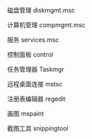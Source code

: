 磁盘管理 diskmgmt.msc

计算机管理 compmgmt.msc

服务 services.msc

控制面板 control

任务管理器 Taskmgr

远程桌面连接 mstsc

注册表编辑器 regedit

画图 mspaint

截图工具 snippingtool
